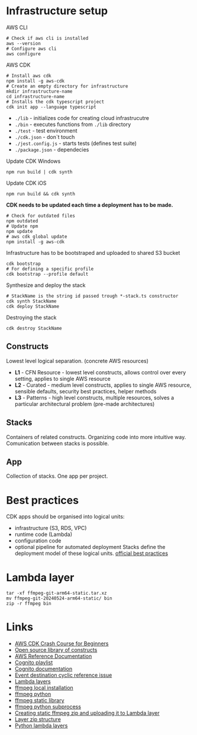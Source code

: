 # Infrastructure setup
AWS CLI 
```shell
# Check if aws cli is installed
aws --version
# Configure aws cli
aws configure
```
AWS CDK
```shell
# Install aws cdk
npm install -g aws-cdk
# Create an empty directory for infrastructure
mkdir infrastructure-name
cd infrastructure-name
# Installs the cdk typescript project
cdk init app --language typescript 
```
- `./lib` - initializes code for creating cloud infrastrucutre
- `./bin` - executes functions from `./lib` directory
- `./test` - test environment
- `./cdk.json` - don\`t touch 
- `./jest.config.js` - starts tests (defines test suite)
- `./package.json` - dependecies

Update CDK Windows
```shell
npm run build | cdk synth
```
Update CDK iOS
```shell
npm run build && cdk synth
```
**CDK needs to be updated each time a deployment has to be made.**
```shell
# Check for outdated files
npm outdated
# Update npm
npm update
# aws cdk global update
npm install -g aws-cdk
```
Infrastructure has to be bootstraped and uploaded to shared S3 bucket
```shell
cdk bootstrap
# For defining a specific profile
cdk bootstrap --profile default
```
Synthesize and deploy the stack
```shell
# StackName is the string id passed trough *-stack.ts constructor
cdk synth StackName
cdk deploy StackName
```
Destroying the stack
```shell
cdk destroy StackName
```
## Constructs
Lowest level logical separation. (concrete AWS resources)
- **L1** - CFN Resource - lowest level constructs, allows control over every setting, applies to single AWS resource
- **L2** - Curated - medium level constructs, applies to single AWS resource, sensible defaults, security best practices, helper methods
- **L3** - Patterns - high level constructs, multiple resources, solves a particular architectural problem (pre-made architectures)

## Stacks 
Containers of related constructs. Organizing code into more intuitive way. Comunication between stacks is possible. 
## App
Collection of stacks. One app per project.
# Best practices
CDK apps should be organised into logical units:
- infrastructure (S3, RDS, VPC)
- runtime code (Lambda)
- configuration code
- optional pipeline for automated deployment
Stacks define the deployment model of these logical units.
[official best practices](https://docs.aws.amazon.com/cdk/v2/guide/best-practices.html)

# Lambda layer
```shell
tar -xf ffmpeg-git-arm64-static.tar.xz
mv ffmpeg-git-20240524-arm64-static/ bin
zip -r ffmpeg bin
```

# Links
- [AWS CDK Crash Course for Beginners](https://www.youtube.com/watch?v=D4Asp5g4fp8)
- [Open source library of constructs](https://constructs.dev/)
- [AWS Reference Documentation](https://docs.aws.amazon.com/cdk/api/v2/docs/aws-construct-library.html)
- [Cognito playlist](https://www.youtube.com/watch?v=oFSU6rhFETk&list=PL9nWRykSBSFhOPUJaA4uaKfroosVbUZX9)
- [Cognito documentation](https://docs.aws.amazon.com/cdk/api/v2/docs/aws-cdk-lib.aws_cognito-readme.html)
- [Event destination cyclic reference issue](https://github.com/aws/aws-cdk/issues/11245)
- [Lambda layers](https://www.youtube.com/watch?v=jyuZDkiHe2Q)
- [ffmpeg local installation](https://www.youtube.com/watch?v=IECI72XEox0)
- [ffmpeg python](https://www.youtube.com/watch?v=ucXTQ0V8qMA)
- [ffmpeg static library](https://www.johnvansickle.com/ffmpeg/)
- [ffmpeg python subprocess](https://www.youtube.com/watch?v=ucXTQ0V8qMA&t=327s)
- [Creating static ffmpeg zip and uploading it to Lambda layer](https://www.youtube.com/watch?v=NQMC1du9pxg)
- [Layer zip structure](https://docs.aws.amazon.com/lambda/latest/dg/packaging-layers.html)
- [Python lambda layers](https://docs.aws.amazon.com/lambda/latest/dg/python-layers.html)